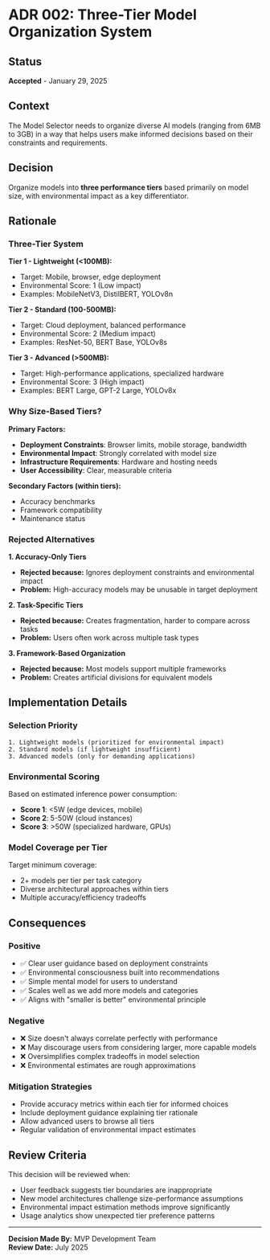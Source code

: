 # ADR 002: Three-Tier Model Organization System

## Status
**Accepted** - January 29, 2025

## Context
The Model Selector needs to organize diverse AI models (ranging from 6MB to 3GB) in a way that helps users make informed decisions based on their constraints and requirements.

## Decision
Organize models into **three performance tiers** based primarily on model size, with environmental impact as a key differentiator.

## Rationale

### Three-Tier System
**Tier 1 - Lightweight (<100MB):**
- Target: Mobile, browser, edge deployment
- Environmental Score: 1 (Low impact)
- Examples: MobileNetV3, DistilBERT, YOLOv8n

**Tier 2 - Standard (100-500MB):**
- Target: Cloud deployment, balanced performance
- Environmental Score: 2 (Medium impact)  
- Examples: ResNet-50, BERT Base, YOLOv8s

**Tier 3 - Advanced (>500MB):**
- Target: High-performance applications, specialized hardware
- Environmental Score: 3 (High impact)
- Examples: BERT Large, GPT-2 Large, YOLOv8x

### Why Size-Based Tiers?

**Primary Factors:**
- **Deployment Constraints**: Browser limits, mobile storage, bandwidth
- **Environmental Impact**: Strongly correlated with model size
- **Infrastructure Requirements**: Hardware and hosting needs
- **User Accessibility**: Clear, measurable criteria

**Secondary Factors (within tiers):**
- Accuracy benchmarks
- Framework compatibility
- Maintenance status

### Rejected Alternatives

**1. Accuracy-Only Tiers**
- **Rejected because:** Ignores deployment constraints and environmental impact
- **Problem:** High-accuracy models may be unusable in target deployment

**2. Task-Specific Tiers**
- **Rejected because:** Creates fragmentation, harder to compare across tasks
- **Problem:** Users often work across multiple task types

**3. Framework-Based Organization**
- **Rejected because:** Most models support multiple frameworks
- **Problem:** Creates artificial divisions for equivalent models

## Implementation Details

### Selection Priority
```
1. Lightweight models (prioritized for environmental impact)
2. Standard models (if lightweight insufficient)  
3. Advanced models (only for demanding applications)
```

### Environmental Scoring
Based on estimated inference power consumption:
- **Score 1**: <5W (edge devices, mobile)
- **Score 2**: 5-50W (cloud instances)
- **Score 3**: >50W (specialized hardware, GPUs)

### Model Coverage per Tier
Target minimum coverage:
- 2+ models per tier per task category
- Diverse architectural approaches within tiers
- Multiple accuracy/efficiency tradeoffs

## Consequences

### Positive
- ✅ Clear user guidance based on deployment constraints
- ✅ Environmental consciousness built into recommendations
- ✅ Simple mental model for users to understand
- ✅ Scales well as we add more models and categories
- ✅ Aligns with "smaller is better" environmental principle

### Negative
- ❌ Size doesn't always correlate perfectly with performance
- ❌ May discourage users from considering larger, more capable models
- ❌ Oversimplifies complex tradeoffs in model selection
- ❌ Environmental estimates are rough approximations

### Mitigation Strategies
- Provide accuracy metrics within each tier for informed choices
- Include deployment guidance explaining tier rationale
- Allow advanced users to browse all tiers
- Regular validation of environmental impact estimates

## Review Criteria
This decision will be reviewed when:
- User feedback suggests tier boundaries are inappropriate
- New model architectures challenge size-performance assumptions
- Environmental impact estimation methods improve significantly
- Usage analytics show unexpected tier preference patterns

---
**Decision Made By:** MVP Development Team  
**Review Date:** July 2025